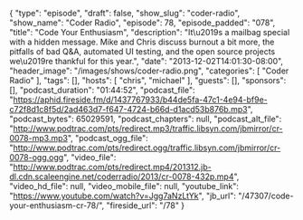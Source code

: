 {
  "type": "episode",
  "draft": false,
  "show_slug": "coder-radio",
  "show_name": "Coder Radio",
  "episode": 78,
  "episode_padded": "078",
  "title": "Code Your Enthusiasm",
  "description": "It\u2019s a mailbag special with a hidden message. Mike and Chris discuss burnout a bit more, the pitfalls of bad Q&A, automated UI testing, and the open source projects we\u2019re thankful for this year.",
  "date": "2013-12-02T14:01:30-08:00",
  "header_image": "/images/shows/coder-radio.png",
  "categories": [
    "Coder Radio"
  ],
  "tags": [],
  "hosts": [
    "chris",
    "michael"
  ],
  "guests": [],
  "sponsors": [],
  "podcast_duration": "01:44:52",
  "podcast_file": "https://aphid.fireside.fm/d/1437767933/b44de5fa-47c1-4e94-bf9e-c72f8d1c8f5d/2ad463d7-f647-4724-b66d-d1acd53b876b.mp3",
  "podcast_bytes": 65029591,
  "podcast_chapters": null,
  "podcast_alt_file": "http://www.podtrac.com/pts/redirect.mp3/traffic.libsyn.com/jbmirror/cr-0078-mp3.mp3",
  "podcast_ogg_file": "http://www.podtrac.com/pts/redirect.ogg/traffic.libsyn.com/jbmirror/cr-0078-ogg.ogg",
  "video_file": "http://www.podtrac.com/pts/redirect.mp4/201312.jb-dl.cdn.scaleengine.net/coderradio/2013/cr-0078-432p.mp4",
  "video_hd_file": null,
  "video_mobile_file": null,
  "youtube_link": "https://www.youtube.com/watch?v=Jgg7aNzLtYk",
  "jb_url": "/47307/code-your-enthusiasm-cr-78/",
  "fireside_url": "/78"
}

